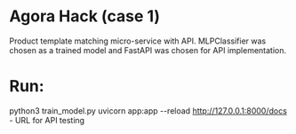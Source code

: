 # Agora Hack (case 1)
Product template matching micro-service with API. MLPClassifier was chosen as a trained model and FastAPI was chosen for API implementation.
# Run:
python3 train_model.py
uvicorn app:app --reload
http://127.0.0.1:8000/docs - URL for API testing
